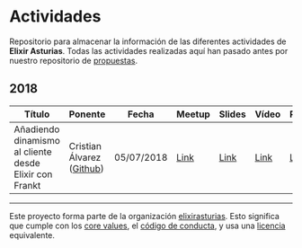 # Actividades

Repositorio para almacenar la información de las diferentes actividades de **Elixir Asturias**.
Todas las actividades realizadas aquí han pasado antes por nuestro repositorio de [propuestas](https://github.com/elixirasturias/propuestas).

## 2018

| Título   | Ponente   | Fecha  | Meetup   | Slides  | Vídeo  | Propuesta |
|---|---|---|---|---|---|---|
| Añadiendo dinamismo al cliente desde Elixir con Frankt  | Cristian Álvarez ([Github](https://github.com/belaustegui)) | 05/07/2018  | [Link](https://www.meetup.com/Elixir-Asturias/events/252160802/)  | [Link](#)  | [Link](#)  | [Link](https://github.com/elixirasturias/propuestas/issues/1)   |

----------------------------

Este proyecto forma parte de la organización [elixirasturias](https://github.com/elixirasturias).
Esto significa que cumple con los [core values](https://github.com/elixirasturias/base/blob/master/files/VALUES.md), el [código de conducta](https://github.com/elixirasturias/base/blob/master/files/CODE_OF_CONDUCT.md), y usa una [licencia](https://github.com/elixirasturias/base/blob/master/files/LICENSE) equivalente.
